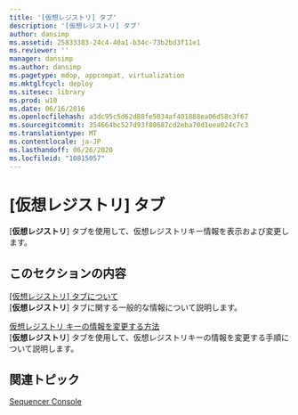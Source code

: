 ```yaml
---
title: '[仮想レジストリ] タブ'
description: '[仮想レジストリ] タブ'
author: dansimp
ms.assetid: 25833383-24c4-40a1-b34c-73b2bd3f11e1
ms.reviewer: ''
manager: dansimp
ms.author: dansimp
ms.pagetype: mdop, appcompat, virtualization
ms.mktglfcycl: deploy
ms.sitesec: library
ms.prod: w10
ms.date: 06/16/2016
ms.openlocfilehash: a3dc95c5d62d88fe5034af401888ea06d58c3f67
ms.sourcegitcommit: 354664bc527d93f80687cd2eba70d1eea024c7c3
ms.translationtype: MT
ms.contentlocale: ja-JP
ms.lasthandoff: 06/26/2020
ms.locfileid: "10815057"
---
```

# [仮想レジストリ] タブ


[**仮想レジストリ**] タブを使用して、仮想レジストリキー情報を表示および変更します。

## このセクションの内容


<a href="" id="about-the-virtual-registry-tab"></a>[[仮想レジストリ] タブについて](about-the-virtual-registry-tab.md)  
[**仮想レジストリ**] タブに関する一般的な情報について説明します。

<a href="" id="how-to-modify-virtual-registry-key-information"></a>[仮想レジストリ キーの情報を変更する方法](how-to-modify-virtual-registry-key-information.md)  
[**仮想レジストリ**] タブを使用して、仮想レジストリキーの情報を変更する手順について説明します。

## 関連トピック


[Sequencer Console](sequencer-console.md)

 

 





